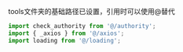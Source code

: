 tools文件夹的基础路径已设置，引用时可以使用@替代



```javascript
import check_authority from '@/authority';
import { _axios } from '@/axios';
import loading from '@/loading';
```

